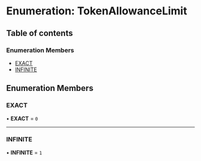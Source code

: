 # Enumeration: TokenAllowanceLimit

## Table of contents

### Enumeration Members

- [EXACT](TokenAllowanceLimit.md#exact)
- [INFINITE](TokenAllowanceLimit.md#infinite)

## Enumeration Members

### EXACT

• **EXACT** = ``0``

___

### INFINITE

• **INFINITE** = ``1``
